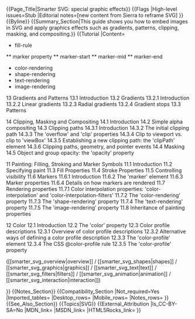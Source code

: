 {{Page_Title|Smarter SVG: special graphic effects}}
{{Flags
|High-level issues=Stub
|Editorial notes=[new content from Sierra to reframe SVG]
}}
{{Byline}}
{{Summary_Section|This guide shows you how to embed images in SVG and apply graphics effects such as gradients, patterns, clipping, masking, and compositing.}}
{{Tutorial
|Content=

* fill-rule

** marker property
** marker-start
** marker-mid
** marker-end

* color-rendering
* shape-rendering
* text-rendering
* image-rendering

 13 Gradients and Patterns
    13.1 Introduction
    13.2 Gradients
        13.2.1 Introduction
        13.2.2 Linear gradients
        13.2.3 Radial gradients
        13.2.4 Gradient stops
    13.3 Patterns

 14 Clipping, Masking and Compositing
    14.1 Introduction
    14.2 Simple alpha compositing
    14.3 Clipping paths
        14.3.1 Introduction
        14.3.2 The initial clipping path
        14.3.3 The 'overflow' and 'clip' properties
        14.3.4 Clip to viewport vs. clip to 'viewBox'
        14.3.5 Establishing a new clipping path: the 'clipPath' element
        14.3.6 Clipping paths, geometry, and pointer events
    14.4 Masking
    14.5 Object and group opacity: the 'opacity' property

 11 Painting: Filling, Stroking and Marker Symbols
    11.1 Introduction
    11.2 Specifying paint
    11.3 Fill Properties
    11.4 Stroke Properties
    11.5 Controlling visibility
    11.6 Markers
        11.6.1 Introduction
        11.6.2 The 'marker' element
        11.6.3 Marker properties
        11.6.4 Details on how markers are rendered
    11.7 Rendering properties
        11.7.1 Color interpolation properties: 'color-interpolation' and 'color-interpolation-filters'
        11.7.2 The 'color-rendering' property
        11.7.3 The 'shape-rendering' property
        11.7.4 The 'text-rendering' property
        11.7.5 The 'image-rendering' property
    11.8 Inheritance of painting properties

 12 Color
    12.1 Introduction
    12.2 The 'color' property
    12.3 Color profile descriptions
        12.3.1 Overview of color profile descriptions
        12.3.2 Alternative ways of defining a color profile description
        12.3.3 The 'color-profile' element
        12.3.4 The CSS @color-profile rule
        12.3.5 The 'color-profile' property

([[smarter_svg_overview|overview]] / [[smarter_svg_shapes|shapes]] /
[[smarter_svg_graphics|graphics]] / [[smarter_svg_text|text]] /
[[smarter_svg_filters|filters]] / [[smarter_svg_animation|animation]]
/ [[smarter_svg_interaction|interaction]])

}}
{{Notes_Section}}
{{Compatibility_Section
|Not_required=Yes
|Imported_tables=
|Desktop_rows=
|Mobile_rows=
|Notes_rows=
}}
{{See_Also_Section}}
{{Topics|SVG}}
{{External_Attribution
|Is_CC-BY-SA=No
|MDN_link=
|MSDN_link=
|HTML5Rocks_link=
}}